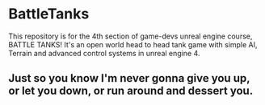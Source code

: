# BattleTanks
This repository is for the 4th section of game-devs unreal engine course, BATTLE TANKS! It's an open world head to head tank game with simple AI, Terrain and advanced control systems in unreal engine 4.

## Just so you know I'm never gonna give you up, or let you down, or run around and dessert you.
